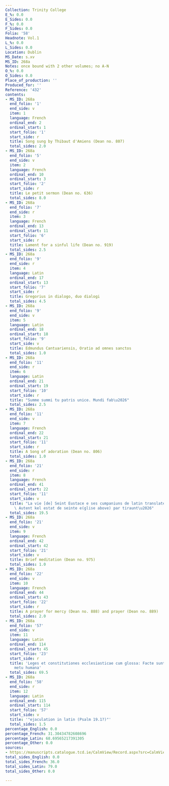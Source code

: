 ```yaml
---
Collection: Trinity College
E_%: 0.0
E_Sides: 0.0
F_%: 0.0
F_Sides: 0.0
Folia: '58'
Headnote: Vol.1
L_%: 0.0
L_Sides: 0.0
Location: Dublin
MS_Date: s.xv
MS_ID: 268a
Notes: once bound with 2 other volumes; no A-N
O_%: 0.0
O_Sides: 0.0
Place_of_production: ''
Produced_for: ''
Reference: '432'
contents:
- MS_ID: 268a
  end_folio: '1'
  end_side: v
  item: 1
  language: French
  ordinal_end: 2
  ordinal_start: 1
  start_folio: '1'
  start_side: r
  title: Song sung by Thibaut d'Amiens (Dean no. 807)
  total_sides: 2.0
- MS_ID: 268a
  end_folio: '5'
  end_side: v
  item: 2
  language: French
  ordinal_end: 10
  ordinal_start: 3
  start_folio: '2'
  start_side: r
  title: Le petit sermon (Dean no. 636)
  total_sides: 8.0
- MS_ID: 268a
  end_folio: '7'
  end_side: r
  item: 3
  language: French
  ordinal_end: 13
  ordinal_start: 11
  start_folio: '6'
  start_side: r
  title: Lament for a sinful life (Dean no. 919)
  total_sides: 2.5
- MS_ID: 268a
  end_folio: '9'
  end_side: r
  item: 4
  language: Latin
  ordinal_end: 17
  ordinal_start: 13
  start_folio: '7'
  start_side: r
  title: Gregorius in dialogo, duo dialogi
  total_sides: 4.5
- MS_ID: 268a
  end_folio: '9'
  end_side: v
  item: 5
  language: Latin
  ordinal_end: 18
  ordinal_start: 18
  start_folio: '9'
  start_side: v
  title: Edmundus Cantuariensis, Oratio ad omnes sanctos
  total_sides: 1.0
- MS_ID: 268a
  end_folio: '11'
  end_side: r
  item: 6
  language: Latin
  ordinal_end: 21
  ordinal_start: 19
  start_folio: '10'
  start_side: r
  title: "Summe summi tu patris unice. Mundi fab\u2026"
  total_sides: 2.5
- MS_ID: 268a
  end_folio: '11'
  end_side: v
  item: 7
  language: French
  ordinal_end: 22
  ordinal_start: 21
  start_folio: '11'
  start_side: r
  title: A Song of adoration (Dean no. 806)
  total_sides: 1.0
- MS_ID: 268a
  end_folio: '21'
  end_side: r
  item: 8
  language: French
  ordinal_end: 41
  ordinal_start: 22
  start_folio: '11'
  start_side: v
  title: "La vie [de] Seint Eustace e ses cumpaniuns de latin translate en franceis:\
    \ Autent kel estat de seinte e(glise above) par tiraunt\u2026"
  total_sides: 19.5
- MS_ID: 268a
  end_folio: '21'
  end_side: v
  item: 9
  language: French
  ordinal_end: 42
  ordinal_start: 42
  start_folio: '21'
  start_side: v
  title: Brief meditation (Dean no. 975)
  total_sides: 1.0
- MS_ID: 268a
  end_folio: '22'
  end_side: v
  item: 10
  language: French
  ordinal_end: 44
  ordinal_start: 43
  start_folio: '22'
  start_side: r
  title: A prayer for mercy (Dean no. 888) and prayer (Dean no. 889)
  total_sides: 2.0
- MS_ID: 268a
  end_folio: '57'
  end_side: v
  item: 11
  language: Latin
  ordinal_end: 114
  ordinal_start: 45
  start_folio: '23'
  start_side: r
  title: 'Leges et constitutiones ecclesiasticae cum glossa: Facte sunt leges et earum
    metu humana'
  total_sides: 69.5
- MS_ID: 268a
  end_folio: '58'
  end_side: r
  item: 12
  language: Latin
  ordinal_end: 115
  ordinal_start: 114
  start_folio: '57'
  start_side: v
  title: '"ejaculation in latin (Psalm 19.1?)"'
  total_sides: 1.5
percentage_English: 0.0
percentage_French: 31.30434782608696
percentage_Latin: 68.69565217391305
percentage_Other: 0.0
sources:
- https://manuscripts.catalogue.tcd.ie/CalmView/Record.aspx?src=CalmView.Catalog&id=IE+TCD+MS+432
total_sides_English: 0.0
total_sides_French: 36.0
total_sides_Latin: 79.0
total_sides_Other: 0.0

---
```


